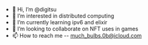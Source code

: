 - 👋 Hi, I’m @digitsu
- 👀 I’m interested in distributed computing
- 🌱 I’m currently learning ipv6 and elixir
- 💞️ I’m looking to collaborate on NFT uses in games
- 📫 How to reach me -- much_bulbs.0b@icloud.com

<!---
digitsu/digitsu is a ✨ special ✨ repository because its `README.md` (this file) appears on your GitHub profile.
You can click the Preview link to take a look at your changes.
--->
